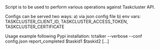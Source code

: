 Script is to be used to perform various operations against Taskcluster API.

Configs can be served two ways:
a) via json config file
b) env vars: TASKCLUSTER_CLIENT_ID, TASKCLUSTER_ACCESS_TOKEN, TASKCLUSTER_CERTIFICATE

Usage example following Pypi installation:
tctalker --verbose --conf config.json report_completed $taskid1 $taskid2 [...]

